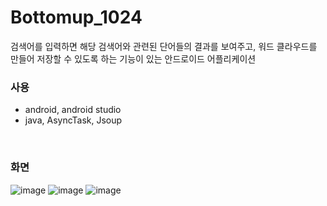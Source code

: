 # Bottomup_1024

검색어를 입력하면 해당 검색어와 관련된 단어들의 결과를 보여주고, 워드 클라우드를 만들어 저장할 수 있도록 하는 기능이 있는 안드로이드 어플리케이션

### 사용
 - android, android studio
 - java, AsyncTask, Jsoup

<br>

### 화면

![image](https://user-images.githubusercontent.com/61993128/193552127-e4e88b74-91c2-440a-88ae-72c70bf7dba9.png)
![image](https://user-images.githubusercontent.com/61993128/193552141-6cc1c527-4b54-48e8-845f-631302488fd0.png)
![image](https://user-images.githubusercontent.com/61993128/193552150-045c0081-0dbf-4b87-8390-65b67fbdb7e9.png)
